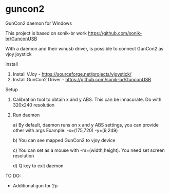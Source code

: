 # guncon2
GunCon2 daemon for Windows

This project is based on sonik-br work https://github.com/sonik-br/GunconUSB

With a daemon and their winusb driver, is possible to connect GunCon2 as vjoy joystick 

Install
 1) Install VJoy - https://sourceforge.net/projects/vjoystick/
 2) Install GunCon2 Driver - https://github.com/sonik-br/GunconUSB
 
 Setup
 1) Calibration tool to obtain x and y ABS. This can be innacurate. Do with 320x240 resolution
 2) Run daemon
 
    a) By default, daemon runs on x and y ABS settings, you can provide other with args
       Example:
         -x=(175,720) -y=(9,249)
         
    b) You can see mapped GunCon2 to vjoy device 
    
    c) You can set as a mouse with -m=(width,height). You need set screen resolution
    
    d) Q key to exit daemon
      
 
TO DO:
 * Additional gun for 2p
 
 
